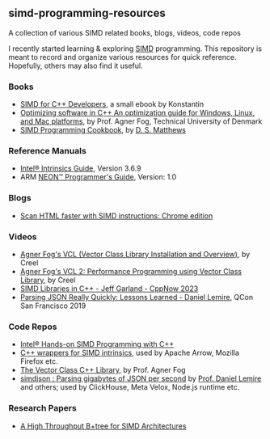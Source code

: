## simd-programming-resources
A collection of various SIMD related books, blogs, videos, code repos

I recently started learning & exploring [SIMD](https://en.wikipedia.org/wiki/Single_instruction%2C_multiple_data) programming. This repository is meant to record and organize various resources for quick reference. Hopefully, others may also find it useful.


### Books
- [SIMD for C++ Developers](http://const.me/articles/simd/simd.pdf), a small ebook by Konstantin
- [Optimizing software in C++ An optimization guide for Windows, Linux, and Mac platforms](https://agner.org/optimize/optimizing_cpp.pdf), by Prof. Agner Fog, Technical University of Denmark
- [SIMD Programming Cookbook](https://github.com/dsmatthews/Bookgen/blob/main/SIMD_Programming_Cookbook_book_1a.pdf), by [D. S. Matthews](https://x.com/DanielSMatthews)


### Reference Manuals
- [Intel® Intrinsics Guide](https://www.intel.com/content/www/us/en/docs/intrinsics-guide/index.html), Version 3.6.9
- ARM [NEON™ Programmer's Guide](https://developer.arm.com/documentation/den0018/latest/), Version: 1.0


### Blogs
- [Scan HTML faster with SIMD instructions: Chrome edition](https://lemire.me/blog/2024/06/08/scan-html-faster-with-simd-instructions-chrome-edition/)


### Videos
- [Agner Fog's VCL (Vector Class Library Installation and Overview)](https://www.youtube.com/watch?v=TKjYdLIMTrI), by Creel
- [Agner Fog's VCL 2: Performance Programming using Vector Class Library](https://www.youtube.com/watch?v=u6v_70opPsk), by Creel
- [SIMD Libraries in C++ - Jeff Garland - CppNow 2023](https://www.youtube.com/watch?v=hlgCeWC9jxI)
- [Parsing JSON Really Quickly: Lessons Learned - Daniel Lemire](https://www.youtube.com/watch?v=wlvKAT7SZIQ), QCon San Francisco 2019


### Code Repos
- [Intel® Hands-on SIMD Programming with C++](https://github.com/yuninxia/hands-on-simd-programming)
- [C++ wrappers for SIMD intrinsics](https://github.com/xtensor-stack/xsimd), used by Apache Arrow, Mozilla Firefox etc.
- [The Vector Class C++ Library](https://github.com/vectorclass), by Prof. Agner Fog
- [simdjson : Parsing gigabytes of JSON per second](https://github.com/simdjson/simdjson) by [Prof. Daniel Lemire](https://github.com/lemire) and others; used by ClickHouse, Meta Velox, Node.js runtime etc.


### Research Papers
- [A High Throughput B+tree for SIMD Architectures](https://www.ece.lsu.edu/lpeng/papers/tpds-20-1.pdf)

